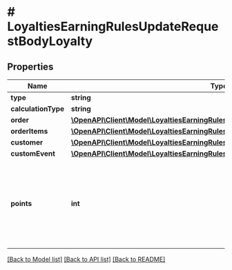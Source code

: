 # # LoyaltiesEarningRulesUpdateRequestBodyLoyalty

## Properties

Name | Type | Description | Notes
------------ | ------------- | ------------- | -------------
**type** | **string** |  | [optional]
**calculationType** | **string** |  | [optional]
**order** | [**\OpenAPI\Client\Model\LoyaltiesEarningRulesUpdateRequestBodyLoyaltyOrder**](LoyaltiesEarningRulesUpdateRequestBodyLoyaltyOrder.md) |  | [optional]
**orderItems** | [**\OpenAPI\Client\Model\LoyaltiesEarningRulesUpdateRequestBodyLoyaltyOrderItems**](LoyaltiesEarningRulesUpdateRequestBodyLoyaltyOrderItems.md) |  | [optional]
**customer** | [**\OpenAPI\Client\Model\LoyaltiesEarningRulesUpdateRequestBodyLoyaltyCustomer**](LoyaltiesEarningRulesUpdateRequestBodyLoyaltyCustomer.md) |  | [optional]
**customEvent** | [**\OpenAPI\Client\Model\LoyaltiesEarningRulesUpdateRequestBodyLoyaltyCustomEvent**](LoyaltiesEarningRulesUpdateRequestBodyLoyaltyCustomEvent.md) |  | [optional]
**points** | **int** | Defines how the points will be added to the loyalty card. FIXED adds a fixed number of points. | [optional]

[[Back to Model list]](../../README.md#models) [[Back to API list]](../../README.md#endpoints) [[Back to README]](../../README.md)
